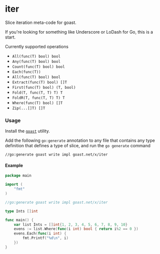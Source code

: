 # iter
Slice iteration meta-code for goast. 

If you're looking for something like Underscore or LoDash for Go, this is a start.

Currently supported operations

* `All(func(T) bool) bool`
* `Any(func(T) bool) bool`
* `Count(func(T) bool) bool`
* `Each(func(T))`
* `All(func(T) bool) bool`
* `Extract(func(T) bool) []T`
* `First(func(T) bool) (T, bool)`
* `Fold(T, func(T, T) T) T`
* `FoldR(T, func(T, T) T) T`
* `Where(func(T) bool) []T`
* `Zip(...[]T) []T`


### Usage 

Install the [`goast`](https://github.com/go-goast/goast) utility.

Add the following `go:generate` annotation to any file that contains any type definition that defines a type of slice, and run the `go generate` command

`//go:generate goast write impl goast.net/x/iter`

#### Example

```go
package main

import (
	"fmt"
)

//go:generate goast write impl goast.net/x/iter

type Ints []int

func main() {
	var list Ints = []int{1, 2, 3, 4, 5, 6, 7, 8, 9, 10}
	evens := list.Where(func(i int) bool { return i%2 == 0 })
	evens.Each(func(i int) {
		fmt.Printf("%d\n", i)
	})
}

```

